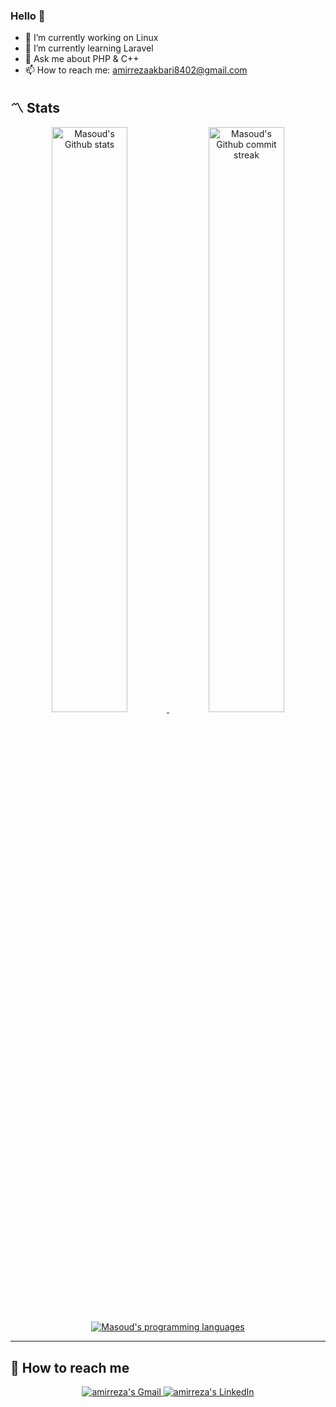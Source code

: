 ### Hello 👋
- 🔭 I’m currently working on Linux
- 🌱 I’m currently learning Laravel
- 💬 Ask me about PHP & C++
- 📫 How to reach me: amirrezaakbari8402@gmail.com
  
## **:part_alternation_mark: Stats**

<div align="center" style="text-align:center">
    <a href="#">
        <img width="49%" src="https://github-readme-stats.vercel.app/api?username=amirreza-akbari&show_icons=true&theme=blueberry&count_private=true"
            alt="Masoud's Github stats">
    </a>
    <a href="#">
        <img width="49%" src="https://github-readme-streak-stats.herokuapp.com/?user=amirreza-akbari&theme=blueberry"
            alt="Masoud's Github commit streak">
    </a>
    <a href="#">
        <img src="https://github-readme-stats.vercel.app/api/top-langs/?username=amirreza-akbari&layout=compact&theme=blueberry&langs_count=4" alt="Masoud's programming languages"/>
    </a>
</div>

---

## **:bell: How to reach me**

<div align="center" style="text-align:center">
    <a href="mailto:amirrezaakbari8402@gmail.com">
        <img src="https://img.shields.io/badge/-Gmail-EA4335?style=for-the-badge&logo=Gmail&logoColor=white"
            alt="amirreza's Gmail">
    </a>
    <a href="https://www.linkedin.com">
        <img src="https://img.shields.io/badge/LinkedIn-0A66C2?style=for-the-badge&logo=linkedin&logoColor=white"
            alt="amirreza's LinkedIn">
    </a>
</div>
